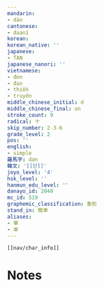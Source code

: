 ```yaml
---
mandarin:
- dān
cantonese:
- daan1
korean:
korean_native: ''
japanese:
- TAN
japanese_nanori: ''
vietnamese:
- đơn
- đan
- thiền
- truyên
middle_chinese_initial: d
middle_chinese_final: ɑn
stroke_count: 9
radical: 十
skip_number: 2-3-6
grade_level: 2
pos: ''
english:
- simple
羅馬字: dan
韓文: '[[단]]'
joyo_level: '4'
hsk_level: ''
hanmun_edu_level: ''
danayo_id: 2040
mc_id: 519
graphemic_classification: 象形
stand_in: 簡単
aliases:
- 單
- 单
---
```

```meta-bind-embed
[[nav/char_info]]
```

# Notes
